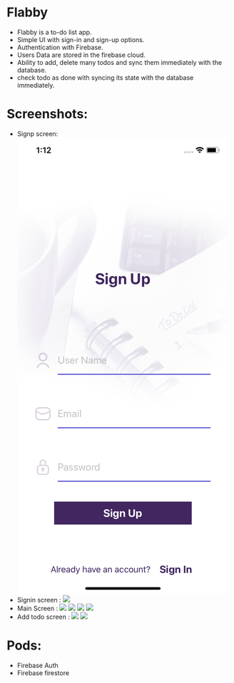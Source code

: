# Flabby 

-  Flabby is a to-do list app.
-  Simple UI with sign-in and sign-up options.
-  Authentication with Firebase.
- Users Data are stored in the firebase cloud.
-  Ability to add, delete many todos and sync them immediately with the database.
- check todo as done with syncing its state with the database immediately.
# Screenshots:

- Signp screen: 
![](Screenshots/Singup.png)
- Signin screen :
![](Screenshots/%20signin.png)
- Main Screen :
![](Screenshots/filename%20mainScreen.png) 
![](Screenshots/filename%20mainScreen2.png)
![](Screenshots/filename%20checkBoxMain.png)
![](Screenshots/filename%20deleteAlert.png)
- Add todo screen :
![](Screenshots/filename%20addTodoPopup.png)
![](Screenshots/filename%20popUpAlert.png)

# Pods:
- Firebase Auth
- Firebase firestore

